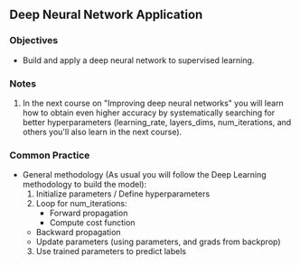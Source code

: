 ## Deep Neural Network Application 

### Objectives
* Build and apply a deep neural network to supervised learning.  

### Notes
1. In the next course on "Improving deep neural networks" you will learn how to obtain even higher accuracy by systematically searching for better hyperparameters (learning_rate, layers_dims, num_iterations, and others you'll also learn in the next course).

### Common Practice 
* General methodology (As usual you will follow the Deep Learning methodology to build the model):
	1. Initialize parameters / Define hyperparameters
	2. Loop for num_iterations:
		* Forward propagation
		* Compute cost function
     * Backward propagation
     * Update parameters (using parameters, and grads from backprop)
	3. Use trained parameters to predict labels